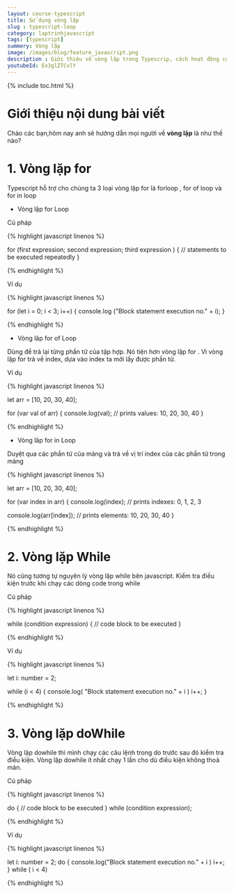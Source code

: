 ```yaml
---
layout: course-typescript
title: Sử dụng vòng lặp  
slug : typescript-loop
category: laptrinhjavascript
tags: [typescript]
summery: Vòng lặp   
image: /images/blog/feature_javascript.png
description : Giới thiệu về vòng lặp trong Typescrip, cách hoạt động của vòng lặp trong Typescrip
youtubeId: Ex3glZTCvlY
---
```


{% include toc.html %}

# **Giới thiệu nội dung bài viết**

Chào các bạn,hôm nay anh sẽ hướng dẫn mọi người về <b>vòng lặp</b> là như thế nào? 

# **1. Vòng lặp for**

Typescript hỗ trợ cho chúng ta 3 loại vòng lặp for là forloop , for of loop và for in loop

- Vòng lặp for Loop

Cú pháp

{% highlight javascript  linenos %}

for (first expression; second expression; third expression ) {
    // statements to be executed repeatedly
}

{% endhighlight %}


Ví dụ

{% highlight javascript  linenos %}

for (let i = 0; i < 3; i++) {
  console.log ("Block statement execution no." + i);
}

{% endhighlight %}

- Vòng lăp for of Loop

Dùng để trả lại từng phần tử của tập hợp. Nó tiện hơn vòng lặp for . Vì vòng lặp for trả về index, dựa vào index ta mới lấy được phần tử. 

Ví dụ

{% highlight javascript  linenos %}

let arr = [10, 20, 30, 40];

for (var val of arr) {
  console.log(val); // prints values: 10, 20, 30, 40
}

{% endhighlight %}

- Vòng lăp for in Loop

Duyệt qua các phần tử của mảng và trả về vị trí index của các phần tử trong mảng

{% highlight javascript  linenos %}

let arr = [10, 20, 30, 40];

for (var index in arr) {
  console.log(index); // prints indexes: 0, 1, 2, 3

  console.log(arr[index]); // prints elements: 10, 20, 30, 40
}

{% endhighlight %}

# **2. Vòng lặp While**

Nó cũng tương tự nguyên lý vòng lặp while bên javascript. Kiểm tra điều kiện trước khi chạy các dòng code trong while

Cú pháp

{% highlight javascript  linenos %}

while (condition expression) {
    // code block to be executed
}

{% endhighlight %}

Ví dụ

{% highlight javascript  linenos %}

let i: number = 2;

while (i < 4) {
    console.log( "Block statement execution no." + i )
    i++;
}

{% endhighlight %}


# **3. Vòng lặp doWhile**

Vòng lặp dowhile thì mình chạy các câu lệnh trong do trước sau đó kiểm tra điều kiện. Vòng lặp dowhile ít nhất chạy 1 lần cho dù điều kiện không thoả mản. 

Cú pháp

{% highlight javascript  linenos %}

do {
// code block to be executed
}
while (condition expression);

{% endhighlight %}

Ví dụ

{% highlight javascript  linenos %}

let i: number = 2;
do {
    console.log("Block statement execution no." + i )
    i++;
} while ( i < 4)

{% endhighlight %}






















